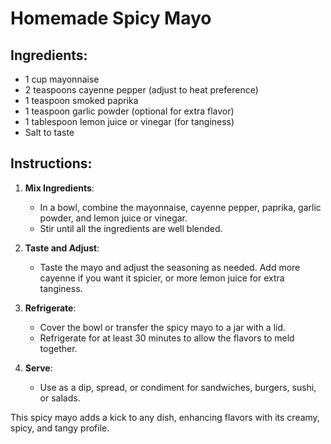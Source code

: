 # Homemade Spicy Mayo

## Ingredients:
- 1 cup mayonnaise
- 2 teaspoons cayenne pepper (adjust to heat preference)
- 1 teaspoon smoked paprika
- 1 teaspoon garlic powder (optional for extra flavor)
- 1 tablespoon lemon juice or vinegar (for tanginess)
- Salt to taste

## Instructions:

1. **Mix Ingredients**:
   - In a bowl, combine the mayonnaise, cayenne pepper, paprika, garlic powder, and lemon juice or vinegar.
   - Stir until all the ingredients are well blended.

2. **Taste and Adjust**:
   - Taste the mayo and adjust the seasoning as needed. Add more cayenne if you want it spicier, or more lemon juice for extra tanginess.

3. **Refrigerate**:
   - Cover the bowl or transfer the spicy mayo to a jar with a lid.
   - Refrigerate for at least 30 minutes to allow the flavors to meld together.

4. **Serve**:
   - Use as a dip, spread, or condiment for sandwiches, burgers, sushi, or salads.

This spicy mayo adds a kick to any dish, enhancing flavors with its creamy, spicy, and tangy profile.
